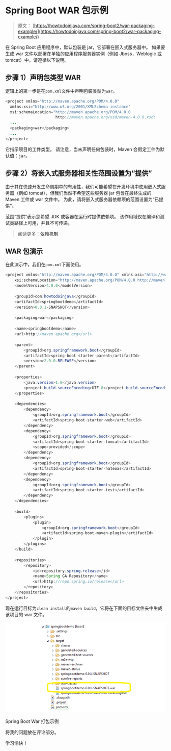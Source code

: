 # Spring Boot WAR 包示例

> 原文： [https://howtodoinjava.com/spring-boot2/war-packaging-example/](https://howtodoinjava.com/spring-boot2/war-packaging-example/)

在 Spring Boot 应用程序中，默认包装是 jar，它部署在嵌入式服务器中。 如果要生成 war 文件以部署在单独的应用程序服务器实例（例如 Jboss，Weblogic 或 tomcat）中，请遵循以下说明。

## 步骤 1）声明包类型 WAR 

逻辑上的第一步是在`pom.xml`文件中声明包装类型为`war`。

```java
<project xmlns="http://maven.apache.org/POM/4.0.0"
  xmlns:xsi="http://www.w3.org/2001/XMLSchema-instance"
  xsi:schemaLocation="http://maven.apache.org/POM/4.0.0
                      http://maven.apache.org/xsd/maven-4.0.0.xsd;
  ...
  <packaging>war</packaging>
  ...
</project>
```

它指示项目的工件类型。 请注意，当未声明任何包装时，Maven 会假定工件为默认值：`jar`。

## 步骤 2）将嵌入式服务器相关性范围设置为“提供”

由于其在快速开发生命周期中的有用性，我们可能希望在开发环境中使用嵌入式服务器（例如 tomcat），但我们当然不希望这些服务器 jar 包含在最终生成的 Maven 工件或 war 文件中。 为此，请将嵌入式服务器依赖项的范围设置为“已提供”。

范围“提供”表示您希望 JDK 或容器在运行时提供依赖项。 该作用域仅在编译和测试类路径上可用，并且不可传递。

> 阅读更多：[依赖机制](https://howtodoinjava.com/maven/maven-dependency-scopes/#provided)

## WAR 包演示

在此演示中，我们在`pom.xml`下面使用。

```java
<project xmlns="http://maven.apache.org/POM/4.0.0" xmlns:xsi="http://www.w3.org/2001/XMLSchema-instance"
	xsi:schemaLocation="http://maven.apache.org/POM/4.0.0 http://maven.apache.org/xsd/maven-4.0.0.xsd;
	<modelVersion>4.0.0</modelVersion>

	<groupId>com.howtodoinjava</groupId>
	<artifactId>springbootdemo</artifactId>
	<version>0.0.1-SNAPSHOT</version>

	<packaging>war</packaging>

	<name>springbootdemo</name>
	<url>http://maven.apache.org</url>

	<parent>
		<groupId>org.springframework.boot</groupId>
		<artifactId>spring-boot-starter-parent</artifactId>
		<version>2.0.0.RELEASE</version>
	</parent>

	<properties>
		<java.version>1.8</java.version>
		<project.build.sourceEncoding>UTF-8</project.build.sourceEncoding>
	</properties>

	<dependencies>
		<dependency>
			<groupId>org.springframework.boot</groupId>
			<artifactId>spring-boot-starter-web</artifactId>
		</dependency>
		<dependency>
			<groupId>org.springframework.boot</groupId>
			<artifactId>spring-boot-starter-tomcat</artifactId>
			<scope>provided</scope>
		</dependency>
		<dependency>
			<groupId>org.springframework.boot</groupId>
			<artifactId>spring-boot-starter-hateoas</artifactId>
		</dependency>
		<dependency>
			<groupId>org.springframework.boot</groupId>
			<artifactId>spring-boot-starter-test</artifactId>
		</dependency>
	</dependencies>

	<build>
		<plugins>
			<plugin>
				<groupId>org.springframework.boot</groupId>
				<artifactId>spring-boot-maven-plugin</artifactId>
			</plugin>
		</plugins>
	</build>

	<repositories>
		<repository>
			<id>repository.spring.release</id>
			<name>Spring GA Repository</name>
			<url>http://repo.spring.io/release</url>
		</repository>
	</repositories>
</project>

```

现在运行目标为`clean install`的`maven build`，它将在下面的目标文件夹中生成该项目的 war 文件。

![Spring Boot War Packaging Example](img/9168de1f3d4c3fafa94e486732dcfdff.jpg)

Spring Boot War 打包示例

将我的问题放在评论部分。

学习愉快！